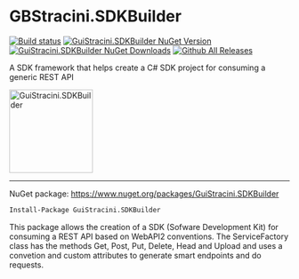 # GBStracini.SDKBuilder

[![Build status](https://ci.appveyor.com/api/projects/status/21n1ykfup5qpx6gy?svg=true)](https://ci.appveyor.com/project/guibranco/guistracini-sdkbuilder)
[![GuiStracini.SDKBuilder NuGet Version](https://img.shields.io/nuget/v/GuiStracini.SDKBuilder.svg)](https://www.nuget.org/packages/GuiStracini.SDKBuilder/)
[![GuiStracini.SDKBuilder NuGet Downloads](https://img.shields.io/nuget/dt/GuiStracini.SDKBuilder.svg)](https://www.nuget.org/packages/GuiStracini.SDKBuilder/)
[![Github All Releases](https://img.shields.io/github/downloads/guibranco/GuiStracini.SDKBuilder/total.svg?style=plastic)](https://github.com/guibranco/GuiStracini.SDKBuilder)

A SDK framework that helps create a C# SDK project for consuming a generic REST API

<img src="https://raw.githubusercontent.com/guibranco/GuiStracini.SDKBuilder/master/GuiStracini.SDKBuilder.png" alt="GuiStracini.SDKBuilder" width="150" height="150">

----------

NuGet package: https://www.nuget.org/packages/GuiStracini.SDKBuilder
```ps
Install-Package GuiStracini.SDKBuilder
```

This package allows the creation of a SDK (Sofware Development Kit) for consuming a REST API based on WebAPI2 conventions.
The ServiceFactory class has the methods Get, Post, Put, Delete, Head and Upload and uses a convetion and custom attributes to generate smart endpoints and do requests.

